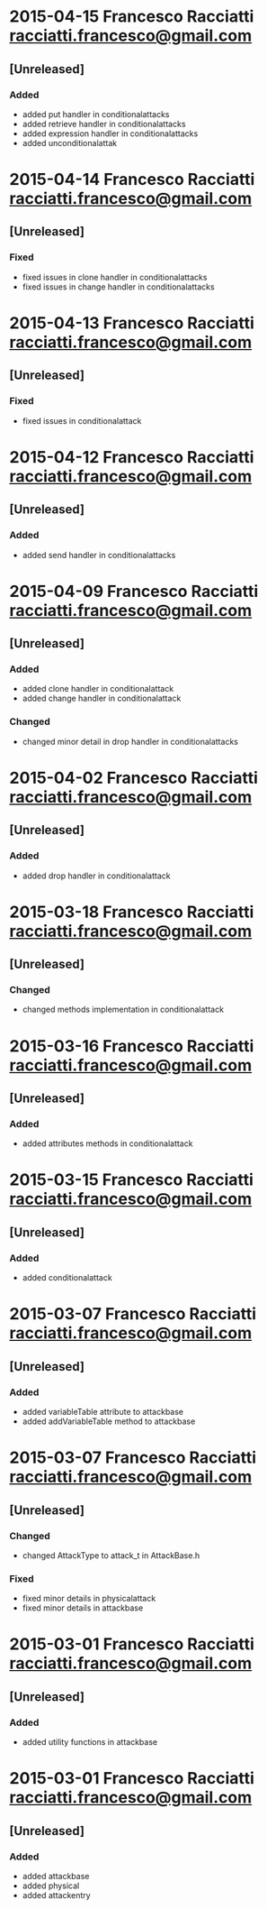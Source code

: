 # 2015-04-15  Francesco Racciatti  <racciatti.francesco@gmail.com>
## [Unreleased]
### Added
- added put handler in conditionalattacks
- added retrieve handler in conditionalattacks
- added expression handler in conditionalattacks
- added unconditionalattak


# 2015-04-14  Francesco Racciatti  <racciatti.francesco@gmail.com>
## [Unreleased]
### Fixed
- fixed issues in clone handler in conditionalattacks
- fixed issues in change handler in conditionalattacks


# 2015-04-13  Francesco Racciatti  <racciatti.francesco@gmail.com>
## [Unreleased]
### Fixed
- fixed issues in conditionalattack


# 2015-04-12  Francesco Racciatti  <racciatti.francesco@gmail.com>
## [Unreleased]
### Added
- added send handler in conditionalattacks


# 2015-04-09  Francesco Racciatti  <racciatti.francesco@gmail.com>
## [Unreleased]
### Added
- added clone handler in conditionalattack
- added change handler in conditionalattack
### Changed
- changed minor detail in drop handler in conditionalattacks


# 2015-04-02  Francesco Racciatti  <racciatti.francesco@gmail.com>
## [Unreleased]
### Added
- added drop handler in conditionalattack


# 2015-03-18  Francesco Racciatti  <racciatti.francesco@gmail.com>
## [Unreleased]
### Changed
- changed methods implementation in conditionalattack


# 2015-03-16  Francesco Racciatti  <racciatti.francesco@gmail.com>
## [Unreleased]
### Added
- added attributes methods in conditionalattack


# 2015-03-15  Francesco Racciatti  <racciatti.francesco@gmail.com>
## [Unreleased]
### Added
- added conditionalattack


# 2015-03-07  Francesco Racciatti  <racciatti.francesco@gmail.com>
## [Unreleased]
### Added
- added variableTable attribute to attackbase
- added addVariableTable method to attackbase


# 2015-03-07  Francesco Racciatti  <racciatti.francesco@gmail.com>
## [Unreleased]
### Changed
- changed AttackType to attack_t in AttackBase.h
### Fixed
- fixed minor details in physicalattack
- fixed minor details in attackbase


# 2015-03-01  Francesco Racciatti  <racciatti.francesco@gmail.com>
## [Unreleased]
### Added
- added utility functions in attackbase


# 2015-03-01  Francesco Racciatti  <racciatti.francesco@gmail.com>
## [Unreleased]
### Added
- added attackbase
- added physical
- added attackentry
